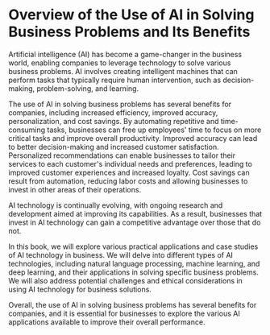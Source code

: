 Overview of the Use of AI in Solving Business Problems and Its Benefits
=====================================================================================

Artificial intelligence (AI) has become a game-changer in the business world, enabling companies to leverage technology to solve various business problems. AI involves creating intelligent machines that can perform tasks that typically require human intervention, such as decision-making, problem-solving, and learning.

The use of AI in solving business problems has several benefits for companies, including increased efficiency, improved accuracy, personalization, and cost savings. By automating repetitive and time-consuming tasks, businesses can free up employees' time to focus on more critical tasks and improve overall productivity. Improved accuracy can lead to better decision-making and increased customer satisfaction. Personalized recommendations can enable businesses to tailor their services to each customer's individual needs and preferences, leading to improved customer experiences and increased loyalty. Cost savings can result from automation, reducing labor costs and allowing businesses to invest in other areas of their operations.

AI technology is continually evolving, with ongoing research and development aimed at improving its capabilities. As a result, businesses that invest in AI technology can gain a competitive advantage over those that do not.

In this book, we will explore various practical applications and case studies of AI technology in business. We will delve into different types of AI technologies, including natural language processing, machine learning, and deep learning, and their applications in solving specific business problems. We will also address potential challenges and ethical considerations in using AI technology for business solutions.

Overall, the use of AI in solving business problems has several benefits for companies, and it is essential for businesses to explore the various AI applications available to improve their overall performance.
